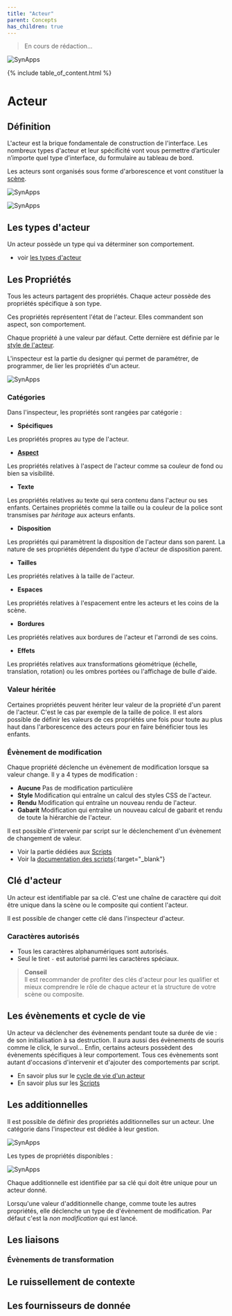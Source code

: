 ```yaml
---
title: "Acteur"
parent: Concepts
has_children: true
---
```


> En cours de rédaction...

![SynApps](../../assets/under-progress.gif)

{% include table_of_content.html %}

# Acteur

## Définition

L'acteur est la brique fondamentale de construction de l'interface. Les nombreux types d'acteur et leur spécificité vont vous permettre d’articuler n’importe quel type d’interface, du formulaire au tableau de bord.

Les acteurs sont organisés sous forme d'arborescence et vont constituer la [scène](../scene.md).

![SynApps](../../assets/concepts/actor/01.png)

![SynApps](../../assets/concepts/actor/02.png)

## Les types d'acteur

Un acteur possède un type qui va déterminer son comportement.

- voir [les types d'acteur](../actor-types/)

## Les Propriétés

Tous les acteurs partagent des propriétés. Chaque acteur possède des propriétés spécifique à son type.

Ces propriétés représentent l'état de l'acteur. Elles commandent son aspect, son comportement.

Chaque propriété à une valeur par défaut. Cette dernière est définie par le [style de l'acteur](../actor-style.md).

L'inspecteur est la partie du designer qui permet de paramétrer, de programmer, de lier les propriétés d'un acteur.

![SynApps](../../assets/concepts/actor/03.png)

### Catégories

Dans l'inspecteur, les propriétés sont rangées par catégorie :

- **Spécifiques**

Les propriétés propres au type de l'acteur.

- [**Aspect**](./category-aspect.md)

Les propriétés relatives à l'aspect de l'acteur comme sa couleur de fond ou bien sa visibilité.

- **Texte**

Les propriétés relatives au texte qui sera contenu dans l'acteur ou ses enfants. Certaines propriétés comme la taille ou la couleur de la police sont transmises par *héritage* aux acteurs enfants.

-  **Disposition**

Les propriétés qui paramètrent la disposition de l'acteur dans son parent. La nature de ses propriétés dépendent du type d'acteur de disposition parent.

- **Tailles**

Les propriétés relatives à la taille de l'acteur.

- **Espaces**

Les propriétés relatives à l'espacement entre les acteurs et les coins de la scène.

- **Bordures**

Les propriétés relatives aux bordures de l'acteur et l'arrondi de ses coins.

- **Effets**

Les propriétés relatives aux transformations géométrique (échelle, translation, rotation) ou les ombres portées ou l'affichage de bulle d'aide.

### Valeur héritée

Certaines propriétés peuvent hériter leur valeur de la propriété d'un parent de l'acteur. C'est le cas par exemple de la taille de police. Il est alors possible de définir les valeurs de ces propriétés une fois pour toute au plus haut dans l'arborescence des acteurs pour en faire bénéficier tous les enfants.

### Évènement de modification

Chaque propriété déclenche un évènement de modification lorsque sa valeur change. Il y a 4 types de modification :
- **Aucune** Pas de modification particulière
- **Style** Modification qui entraîne un calcul des styles CSS de l'acteur.
- **Rendu** Modification qui entraîne un nouveau rendu de l'acteur.
- **Gabarit** Modification qui entraîne un nouveau calcul de gabarit et rendu de toute la hiérarchie de l'acteur.

Il est possible d'intervenir par script sur le déclenchement d'un évènement de changement de valeur.
- Voir la partie dédiées aux [Scripts](../scripts/)
- Voir la [documentation des scripts](/synapps/script-api/){:target="_blank"}

## Clé d'acteur

Un acteur est identifiable par sa clé. C'est une chaîne de caractère qui doit être unique dans la scène ou le composite qui contient l'acteur.

Il est possible de changer cette clé dans l'inspecteur d'acteur.

### Caractères autorisés
 - Tous les caractères alphanumériques sont autorisés.
 - Seul le tiret `-` est autorisé parmi les caractères spéciaux.

> **Conseil**<br>Il est recommander de profiter des clés d'acteur pour les qualifier et mieux comprendre le rôle de chaque acteur et la structure de votre scène ou composite.

## Les évènements et cycle de vie

Un acteur va déclencher des évènements pendant toute sa durée de vie : de son initialisation à sa destruction. Il aura aussi des évènements de souris comme le click, le survol... Enfin, certains acteurs possèdent des évènements spécifiques à leur comportement.
Tous ces évènements sont autant d'occasions d'intervenir et d'ajouter des comportements par script.

- En savoir plus sur le [cycle de vie d'un acteur](./actor-life-cycle)
- En savoir plus sur les [Scripts](../scripts/)

## Les additionnelles

Il est possible de définir des propriétés additionnelles sur un acteur. Une catégorie dans l'inspecteur est dédiée à leur gestion.

![SynApps](../../assets/concepts/actor/04.png)

Les types de propriétés disponibles :

![SynApps](../../assets/concepts/actor/05.png)


Chaque additionnelle est identifiée par sa clé qui doit être unique pour un acteur donné.

Lorsqu'une valeur d'additionnelle change, comme toute les autres propriétés, elle déclenche un type de d'évènement de modification. Par défaut c'est la *non modification* qui est lancé.

## Les liaisons

### Évènements de transformation

## Le ruissellement de contexte

## Les fournisseurs de donnée

